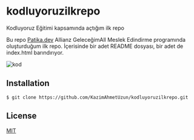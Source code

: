 # kodluyoruzilkrepo
Kodluyoruz Eğitimi kapsamında açtığım ilk repo


Bu repo [Patika.dev](https://www.patika.dev) Allianz GeleceğimAll Meslek Edindirme programında oluşturduğum ilk repo. İçerisinde bir adet README dosyası, bir adet de index.html barındırıyor.

![kod](https://user-images.githubusercontent.com/116117449/200120870-60550780-fdca-4c1f-a81a-14c41bf665c8.png)



## Installation
```
$ git clone https://github.com/KazimAhmetUzun/kodluyoruzilkrepo.git
```
## License
[MIT](https://choosealicense.com/licenses/mit/)
